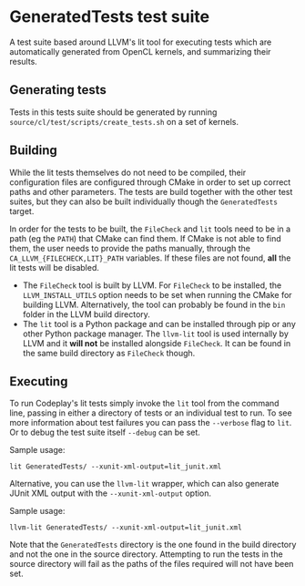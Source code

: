 # GeneratedTests test suite

A test suite based around LLVM's lit tool for executing tests which are
automatically generated from OpenCL kernels, and summarizing their results.

## Generating tests

Tests in this tests suite should be generated by running
`source/cl/test/scripts/create_tests.sh` on a set of kernels.

## Building

While the lit tests themselves do not need to be compiled, their configuration
files are configured through CMake in order to set up correct paths and other
parameters. The tests are build together with the other test suites, but they
can also be built individually though the `GeneratedTests` target.

In order for the tests to be built, the `FileCheck` and `lit` tools need to be
in a path (eg the `PATH`) that CMake can find them. If CMake is not able to find
them, the user needs to provide the paths manually, through the
`CA_LLVM_{FILECHECK,LIT}_PATH` variables. If these files are not found, **all**
the lit tests will be disabled.

* The `FileCheck` tool is built by LLVM. For `FileCheck` to be installed, the
  `LLVM_INSTALL_UTILS` option needs to be set when running the CMake for
  building LLVM. Alternatively, the tool can probably be found in the `bin`
  folder in the LLVM build directory.
* The `lit` tool is a Python package and can be installed through pip or any
  other Python package manager. The `llvm-lit` tool is used internally by LLVM
  and it **will not** be installed alongside `FileCheck`. It can be found in the
  same build directory as `FileCheck` though.

## Executing

To run Codeplay's lit tests simply invoke the `lit` tool from the command line,
passing in either a directory of tests or an individual test to run. To see more
information about test failures you can pass the `--verbose` flag to `lit`. Or
to debug the test suite itself `--debug` can be set.

Sample usage:

```
lit GeneratedTests/ --xunit-xml-output=lit_junit.xml
```

Alternative, you can use the `llvm-lit` wrapper, which can also generate JUnit
XML output with the `--xunit-xml-output` option.

Sample usage:

```
llvm-lit GeneratedTests/ --xunit-xml-output=lit_junit.xml
```

Note that the `GeneratedTests` directory is the one found in the build directory
and not the one in the source directory. Attempting to run the tests in the
source directory will fail as the paths of the files required will not have been
set.
